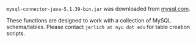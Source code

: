 `mysql-connector-java-5.1.39-bin.jar` was downloaded from [mysql.com](https://dev.mysql.com/downloads/connector/j/).

These functions are designed to work with a collection of MySQL schema/tables. Please contact `jerlich at nyu dot edu` for table creation scripts.